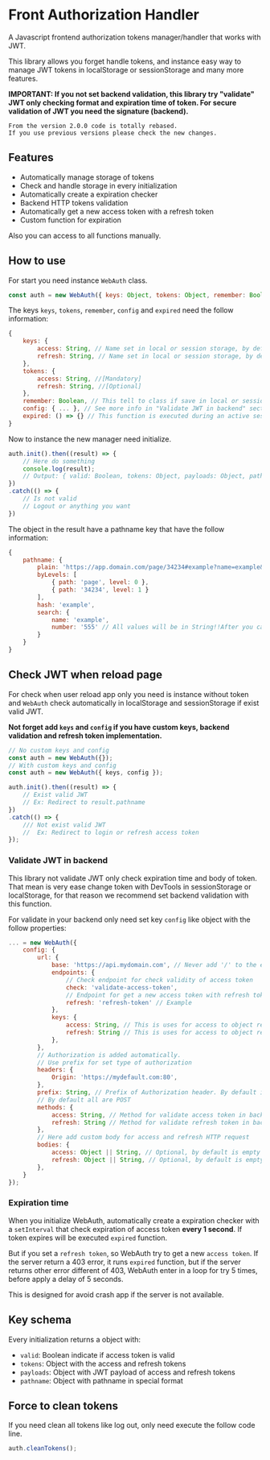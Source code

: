 # Front Authorization Handler
 A Javascript frontend authorization tokens manager/handler that works with JWT.
 
 This library allows you forget handle tokens, and instance easy way to manage JWT tokens in localStorage or sessionStorage and many more features.
 
**IMPORTANT: If you not set backend validation, this library try "validate" JWT only checking format and expiration time of token. For secure validation of JWT you need the signature (backend).**

```
From the version 2.0.0 code is totally rebased.
If you use previous versions please check the new changes.
```

## Features

* Automatically manage storage of tokens
* Check and handle storage in every initialization
* Automatically create a expiration checker
* Backend HTTP tokens validation
* Automatically get a new access token with a refresh token
* Custom function for expiration

Also you can access to all functions manually.

 
## How to use
For start you need instance `WebAuth` class.

```js
const auth = new WebAuth({ keys: Object, tokens: Object, remember: Boolean, config: Object, expired: Function });
```


The keys `keys`, `tokens`, `remember`, `config` and `expired` need the follow information:

```js
{
    keys: {
        access: String, // Name set in local or session storage, by default: "auth-key" [Optional]
        refresh: String, // Name set in local or session storage, by default: "auth-key-refresh" [Optional]
    },
    tokens: {
        access: String, //[Mandatory]
        refresh: String, //[Optional]
    },
    remember: Boolean, // This tell to class if save in local or session storage, by default: false
    config: { ... }, // See more info in "Validate JWT in backend" section
    expired: () => {} // This function is executed during an active session and when access token expires and/or refresh token expires/invalidate. By default is a empty function [Optional]
}
```

Now to instance the new manager need initialize.
```js
auth.init().then((result) => {
    // Here do something
    console.log(result);
    // Output: { valid: Boolean, tokens: Object, payloads: Object, pathname: Object }
})
.catch(() => {
    // Is not valid
    // Logout or anything you want
})
```

The object in the result have a pathname key that have the follow information:

```js
{
    pathname: {
        plain: 'https://app.domain.com/page/34234#example?name=example&number=555',
        byLevels: [
            { path: 'page', level: 0 },
            { path: '34234', level: 1 }
        ],
        hash: 'example',
        search: {
            name: 'example',
            number: '555' // All values will be in String!!After you can parse
        }
    }
}
```

## Check JWT when reload page
For check when user reload app only you need is instance without token and `WebAuth` check automatically in localStorage and sessionStorage if exist valid JWT.

**Not forget add `keys` and `config` if you have custom keys, backend validation and refresh token implementation.**

```js
// No custom keys and config
const auth = new WebAuth({});
// With custom keys and config
const auth = new WebAuth({ keys, config });

auth.init().then((result) => {
    // Exist valid JWT
    // Ex: Redirect to result.pathname
})
.catch(() => {
    /// Not exist valid JWT
    //  Ex: Redirect to login or refresh access token
});
```

### Validate JWT in backend
This library not validate JWT only check expiration time and body of token. That mean is very ease change token with DevTools in sessionStorage or localStorage, for that reason we recommend set backend validation with this function.

For validate in your backend only need set key `config` like object with the follow properties:

```js
... = new WebAuth({
    config: {
        url: {
            base: 'https://api.mydomain.com', // Never add '/' to the end
            endpoints: {
                // Check endpoint for check validity of access token
                check: 'validate-access-token',
                // Endpoint for get a new access token with refresh token
                refresh: 'refresh-token' // Example
            },
            keys: {
                access: String, // This is uses for access to object returned in HTTP request
                refresh: String // This is uses for access to object returned in HTTP request
            },
        },
        // Authorization is added automatically.
        // Use prefix for set type of authorization
        headers: {
            Origin: 'https://mydefault.com:80',
        },
        prefix: String, // Prefix of Authorization header. By default is 'Bearer'
        // By default all are POST
        methods: {
            access: String, // Method for validate access token in backend
            refresh: String // Method for validate refresh token in backend
        },
        // Here add custom body for access and refresh HTTP request
        bodies: {
            access: Object || String, // Optional, by default is empty object
            refresh: Object || String, // Optional, by default is empty object
        },
    }
});
```

### Expiration time
When you initialize WebAuth, automatically create a expiration checker with a `setInterval` that check expiration of access token **every 1 second**. If token expires will be executed `expired` function.

But if you set a `refresh token`, so WebAuth try to get a new `access token`. If the server return a 403 error, it runs `expired` function, but if the server returns other error different of 403, WebAuth enter in a loop for try 5 times, before apply a delay of 5 seconds.

This is designed for avoid crash app if the server is not available.

## Key schema
Every initialization returns a object with:

* `valid`: Boolean indicate if access token is valid
* `tokens`: Object with the access and refresh tokens
* `payloads`: Object with JWT payload of access and refresh tokens
* `pathname`: Object with pathname in special format

## Force to clean tokens
If you need clean all tokens like log out, only need execute the follow code line.
```js
auth.cleanTokens();
```
